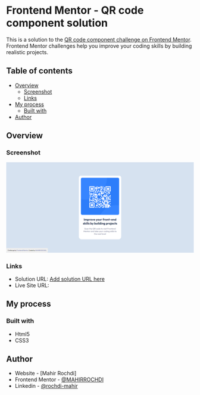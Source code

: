 # Frontend Mentor - QR code component solution

This is a solution to the [QR code component challenge on Frontend Mentor](https://www.frontendmentor.io/challenges/qr-code-component-iux_sIO_H). Frontend Mentor challenges help you improve your coding skills by building realistic projects. 

## Table of contents

- [Overview](#overview)
  - [Screenshot](#screenshot)
  - [Links](#links)
- [My process](#my-process)
  - [Built with](#built-with)
- [Author](#author)

## Overview

### Screenshot

![](images/screenshot.png)

### Links

- Solution URL: [Add solution URL here](https://your-solution-url.com)
- Live Site URL: [](https://mahirrochdi.github.io/FrontendMentor_QR-code-component/)

## My process

### Built with

- Html5
- CSS3

## Author

- Website - [Mahir Rochdi]
- Frontend Mentor - [@MAHIRROCHDI](https://www.frontendmentor.io/profile/MAHIRROCHDI)
- Linkedin - [@rochdi-mahir](www.linkedin.com/in/rochdi-mahir)
